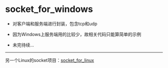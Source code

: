 ﻿# socket_for_windows


+ 对客户端和服务端进行封装，包含tcp和udp

+ 因为Windows上服务端用的比较少，故相关代码只能算简单的示例

+ 未完待续...


---
另一个Linux的socket项目：[socket_for_linux](https://github.com/LHD2018/socket_for_linux)

